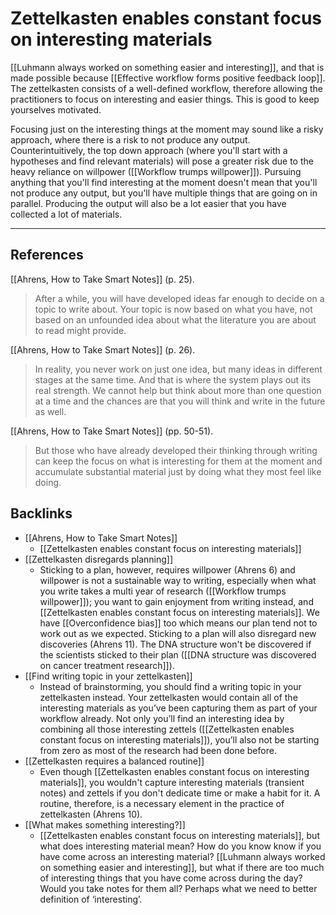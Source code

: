 # Zettelkasten enables constant focus on interesting materials
[[Luhmann always worked on something easier and interesting]], and that is made possible because [[Effective workflow forms positive feedback loop]]. The zettelkasten consists of a well-defined workflow, therefore allowing the practitioners to focus on interesting and easier things. This is good to keep yourselves motivated.

Focusing just on the interesting things at the moment may sound like a risky approach, where there is a risk to not produce any output. Counterintuitively, the top down approach (where you'll start with a hypotheses and find relevant materials) will pose a greater risk due to the heavy reliance on willpower ([[Workflow trumps willpower]]). Pursuing anything that you'll find interesting at the moment doesn't mean that you'll not produce any output, but you'll have multiple things that are going on in parallel. Producing the output will also be a lot easier that you have collected a lot of materials.

- - -
## References
[[Ahrens, How to Take Smart Notes]] (p. 25).
> After a while, you will have developed ideas far enough to decide on a topic to write about. Your topic is now based on what you have, not based on an unfounded idea about what the literature you are about to read might provide.

[[Ahrens, How to Take Smart Notes]] (p. 26).
> In reality, you never work on just one idea, but many ideas in different stages at the same time. And that is where the system plays out its real strength. We cannot help but think about more than one question at a time and the chances are that you will think and write in the future as well.

[[Ahrens, How to Take Smart Notes]] (pp. 50-51).
> But those who have already developed their thinking through writing can keep the focus on what is interesting for them at the moment and accumulate substantial material just by doing what they most feel like doing.

## Backlinks
* [[Ahrens, How to Take Smart Notes]]
	* [[Zettelkasten enables constant focus on interesting materials]]
* [[Zettelkasten disregards planning]]
	* Sticking to a plan, however, requires willpower (Ahrens 6) and willpower is not a sustainable way to writing, especially when what you write takes a multi year of research ([[Workflow trumps willpower]]); you want to gain enjoyment from writing instead, and [[Zettelkasten enables constant focus on interesting materials]]. We have [[Overconfidence bias]] too which means our plan tend not to work out as we expected. Sticking to a plan will also disregard new discoveries (Ahrens 11). The DNA structure won't be discovered if the scientists sticked to their plan ([[DNA structure was discovered on cancer treatment research]]).
* [[Find writing topic in your zettelkasten]]
	* Instead of brainstorming, you should find a writing topic in your zettelkasten instead. Your zettelkasten would contain all of the interesting materials as you’ve been capturing them as part of your workflow already. Not only you’ll find an interesting idea by combining all those interesting zettels ([[Zettelkasten enables constant focus on interesting materials]]), you’ll also not be starting from zero as most of the research had been done before.
* [[Zettelkasten requires a balanced routine]]
	* Even though [[Zettelkasten enables constant focus on interesting materials]], you wouldn't capture interesting materials (transient notes) and zettels if you don't dedicate time or make a habit for it. A routine, therefore, is a necessary element in the practice of zettelkasten (Ahrens 10).
* [[What makes something interesting?]]
	* [[Zettelkasten enables constant focus on interesting materials]], but what does interesting material mean? How do you know know if you have come across an interesting material? [[Luhmann always worked on something easier and interesting]], but what if there are too much of interesting things that you have come across during the day? Would you take notes for them all? Perhaps what we need to better definition of ‘interesting’.

<!-- #evergreen #writing -->

<!-- {BearID:0561A014-F647-4F4F-986B-088C3EA67887-464-000031F58D1AB7E6} -->
